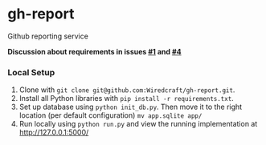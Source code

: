 # gh-report
Github reporting service

__Discussion about requirements in issues [#1](https://github.com/Wiredcraft/gh-report/issues/1) and  [#4](https://github.com/Wiredcraft/gh-report/issues/4)__ 

### Local Setup

1. Clone with ``git clone git@github.com:Wiredcraft/gh-report.git``.
2. Install all Python libraries with ``pip install -r requirements.txt``.
3. Set up database using ``python init_db.py``. Then move it to the right location (per default configuration) ``mv app.sqlite app/``
4. Run locally using ``python run.py`` and view the running implementation at http://127.0.0.1:5000/ 


